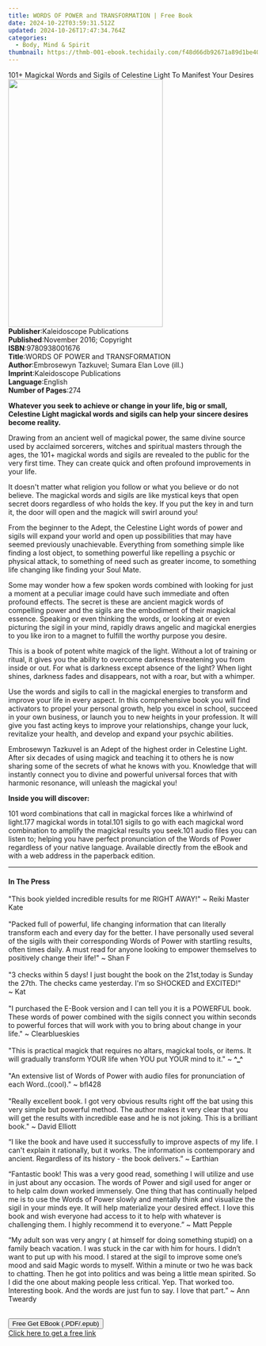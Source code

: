 ```yaml
---
title: WORDS OF POWER and TRANSFORMATION | Free Book
date: 2024-10-22T03:59:31.512Z
updated: 2024-10-26T17:47:34.764Z
categories:
  - Body, Mind & Spirit
thumbnail: https://thmb-001-ebook.techidaily.com/f48d66db92671a89d1be4068c96648d63536717cc3a2966e9b754124972e8a68.jpg
---
```

<main id="book-container">
  <div class="flex flex-col">
    <div class="book-brief flex-1 py-6 px-4 sm:p-6 md:py-10 md:px-8">
      <!-- brief-->
      <div class="book-brief-main">
        101+ Magickal Words and Sigils of Celestine Light To Manifest Your
        Desires
      </div>
    </div>
    <div
      class="book-meta-info flex-1 grid gap-4 col-start-1 col-end-3 row-start-1 sm:mb-6 sm:grid-cols-4 lg:gap-6 lg:col-start-2 lg:row-end-6 lg:row-span-6 lg:mb-0"
    >
      <div
        class="book-meta-info-left place-content-center mt-4 p-4 text-sm leading-6 col-start-2 col-span-2 dark:text-slate-400"
      >
        <img
          class="w-full h-500 object-cover rounded-lg sm:h-255 sm:col-span-2 lg:col-span-full"
          src="https://img-001-ebook.techidaily.com/c77b8922960f00f7fd298d942f786b30f344a002595d3ca6be113b2ede0b0de2.jpg"
          alt=""
          width="312"
          height="500"
        />
      </div>
      <div
        class="book-meta-info-right mt-2 col-start-1 row-start-2 col-span-3 self-center"
      >
        <!-- meta data  -->
        <div class="flex flex-col px-4 md:px-8">
          <div class="flex-1">
            <strong>Publisher</strong>:<span class="px-2"
              >Kaleidoscope Publications</span
            >
          </div>
          <div class="flex-1">
            <strong>Published</strong>:<span class="px-2"
              >November 2016; Copyright</span
            >
          </div>
          <div class="flex-1">
            <strong>ISBN</strong>:<span class="px-2">9780938001676</span>
          </div>
          <div class="flex-1">
            <strong>Title</strong>:<span class="px-2"
              >WORDS OF POWER and TRANSFORMATION</span
            >
          </div>
          <div class="flex-1">
            <strong>Author</strong>:<span class="px-2"
              >Embrosewyn Tazkuvel; Sumara Elan Love (ill.)</span
            >
          </div>
          <div class="flex-1">
            <strong>Imprint</strong>:<span class="px-2"
              >Kaleidoscope Publications</span
            >
          </div>
          <div class="flex-1">
            <strong>Language</strong>:<span class="px-2">English</span>
          </div>
          <div class="flex-1">
            <strong>Number of Pages</strong>:<span class="px-2">274</span>
          </div>
        </div>
      </div>
    </div>
    <div class="book-description flex-1 py-6 px-4 sm:p-6 md:py-10 md:px-8">
      <div class="book-description-main">
        <div accordion-content="" id="description">
          <p>
            <strong
              >Whatever you seek to achieve or change in your life, big or
              small, Celestine Light magickal words and sigils can help your
              sincere desires become reality.</strong
            >
          </p>
          <p>
            Drawing from an ancient well of magickal power, the same divine
            source used by acclaimed sorcerers, witches and spiritual masters
            through the ages, the 101+ magickal words and sigils are revealed to
            the public for the very first time. They can create quick and often
            profound improvements in your life.
          </p>
          <p>
            It doesn't matter what religion you follow or what you believe or do
            not believe. The magickal words and sigils are like mystical keys
            that open secret doors regardless of who holds the key. If you put
            the key in and turn it, the door will open and the magick will swirl
            around you!
          </p>
          <p>
            From the beginner to the Adept, the Celestine Light words of power
            and sigils will expand your world and open up possibilities that may
            have seemed previously unachievable. Everything from something
            simple like finding a lost object, to something powerful like
            repelling a psychic or physical attack, to something of need such as
            greater income, to something life changing like finding your Soul
            Mate.
          </p>
          <p>
            Some may wonder how a few spoken words combined with looking for
            just a moment at a peculiar image could have such immediate and
            often profound effects. The secret is these are ancient magick words
            of compelling power and the sigils are the embodiment of their
            magickal essence. Speaking or even thinking the words, or looking at
            or even picturing the sigil in your mind, rapidly draws angelic and
            magickal energies to you like iron to a magnet to fulfill the worthy
            purpose you desire.
          </p>
          <p>
            This is a book of potent white magick of the light. Without a lot of
            training or ritual, it gives you the ability to overcome darkness
            threatening you from inside or out. For what is darkness except
            absence of the light? When light shines, darkness fades and
            disappears, not with a roar, but with a whimper.
          </p>
          <p>
            Use the words and sigils to call in the magickal energies to
            transform and improve your life in every aspect. In this
            comprehensive book you will find activators to propel your personal
            growth, help you excel in school, succeed in your own business, or
            launch you to new heights in your profession. It will give you fast
            acting keys to improve your relationships, change your luck,
            revitalize your health, and develop and expand your psychic
            abilities.
          </p>
          <p>
            Embrosewyn Tazkuvel is an Adept of the highest order in Celestine
            Light. After six decades of using magick and teaching it to others
            he is now sharing some of the secrets of what he knows with you.
            Knowledge that will instantly connect you to divine and powerful
            universal forces that with harmonic resonance, will unleash the
            magickal you!
          </p>
          <p><strong>Inside you will discover:</strong></p>
          101 word combinations that call in magickal forces like a whirlwind of
          light.177 magickal words in total.101 sigils to go with each magickal
          word combination to amplify the magickal results you seek.101 audio
          files you can listen to; helping you have perfect pronunciation of the
          Words of Power regardless of your native language. Available directly
          from the eBook and with a web address in the paperback edition.
        </div>
        <div class="accordion-fader"></div>
      </div>
    </div>
    <div class="book-excerpts flex-1 py-6 px-4 sm:p-6 md:py-10 md:px-8">
      <!-- excerpts-->
      <div class="book-excerpts-main">
        <hr />
        <h4 class="placeholder placeholder-heading">
          <span>In The Press</span>
        </h4>
        <p></p>
        <p>
          "This book yielded incredible results for me RIGHT AWAY!" ~&nbsp;Reiki
          Master Kate<br /><br />"Packed full of powerful, life changing
          information that can literally transform each and every day for the
          better. I have personally used several of the sigils with their
          corresponding Words of Power with startling results, often times
          daily. A must read for anyone looking to empower themselves to
          positively change their life!" ~&nbsp;Shan F<br /><br />"3 checks
          within 5 days! I just bought the book on the 21st,today is Sunday the
          27th. The checks came yesterday. I'm so SHOCKED and EXCITED!"
          ~&nbsp;Kat<br /><br />"I purchased the E-Book version and I can tell
          you it is a POWERFUL book. These words of power combined with the
          sigils connect you within seconds to powerful forces that will work
          with you to bring about change in your life." ~&nbsp;Clearblueskies<br /><br />"This
          is practical magick that requires no altars, magickal tools, or items.
          It will gradually transform YOUR life when YOU put YOUR mind to it."
          ~&nbsp;<strong>^_^</strong><br /><br />"An extensive list of Words of
          Power with audio files for pronunciation of each Word..(cool)."
          ~&nbsp;bfl428<br /><br />"Really excellent book. I got very obvious
          results right off the bat using this very simple but powerful method.
          The author makes it very clear that you will get the results with
          incredible ease and he is not joking. This is a brilliant book."
          ~&nbsp;David Elliott
        </p>
        <p>
          “I like the book and have used it successfully to improve aspects of
          my life. I can't explain it rationally, but it works. The information
          is contemporary and ancient. Regardless of its history - the book
          delivers.” ~&nbsp;Earthian
        </p>
        <p>
          “Fantastic book! This was a very good read, something I will utilize
          and use in just about any occasion. The words of Power and sigil used
          for anger or to help calm down worked immensely. One thing that has
          continually helped me is to use the Words of Power slowly and mentally
          think and visualize the sigil in your minds eye. It will help
          materialize your desired effect. I love this book and wish everyone
          had access to it to help with whatever is challenging them. I highly
          recommend it to everyone.”&nbsp;~ Matt Pepple&nbsp;
        </p>
        <p>
          “My adult son was very angry ( at himself for doing something stupid)
          on a family beach vacation. I was stuck in the car with him for hours.
          I didn’t want to put up with his mood. I stared at the sigil to
          improve some one’s mood and said Magic words to myself. Within a
          minute or two he was back to chatting. Then he got into politics and
          was being a little mean spirited. So I did the one about making people
          less critical. Yep. That worked too. Interesting book. And the words
          are just fun to say. I love that part.”&nbsp;~ Ann Tweardy&nbsp;<br />&nbsp;
        </p>
        <p></p>
      </div>
    </div>
    <div
      class="book-about-author flex-1 py-6 px-4 sm:p-6 md:py-10 md:px-8"
    ></div>
    <div class="book-free-get flex-1 py-6 px-4 sm:p-6 md:py-10 md:px-8">
      <button
        id="btn-free-get"
        class="bg-blue-500 hover:bg-blue-700 text-white font-bold py-2 px-4 rounded"
      >
        Free Get EBook (.PDF/.epub)
      </button>
      <div id="countdown-display" class="px-2 text-lg mt-2"></div>
      <a
        id="free-link"
        class="hidden bg-blue-500 hover:bg-blue-700 text-white font-bold py-2 px-4 rounded"
        href="https://www.ebooks.com/en-us/book/209864373/words-of-power-and-transformation/embrosewyn-tazkuvel/"
        target="_blank"
        >Click here to get a free link</a
      >
    </div>
    <script>
      let countdownTime = 0;
      let countdownInterval = null;
      document
        .getElementById('btn-free-get')
        .addEventListener('click', startCountdown);
      function startCountdown() {
        countdownTime = new Date().getTime() + 60000 * 3;
        countdownInterval = setInterval(updateCountdown, 1000);
        document.getElementById('btn-free-get').disabled = true;
        document
          .getElementById('btn-free-get')
          .classList.add('bg-gray-500', 'cursor-not-allowed');
      }
      function updateCountdown() {
        let currentTime = new Date().getTime();
        let timeLeft = countdownTime - currentTime;
        let secondsLeft = Math.floor(timeLeft / 1000);
        document.getElementById('countdown-display').innerHTML =
          `Remaining time: ${secondsLeft} seconds.`;
        if (secondsLeft <= 0) {
          clearInterval(countdownInterval);
          document.getElementById('btn-free-get').classList.add('hidden');
          document.getElementById('free-link').classList.remove('hidden');
          document.getElementById('countdown-display').innerHTML = '';
        }
      }
    </script>
  </div>
</main>

<ins class="adsbygoogle"
      style="display:block"
      data-ad-client="ca-pub-7571918770474297"
      data-ad-slot="8358498916"
      data-ad-format="auto"
      data-full-width-responsive="true"></ins>
    